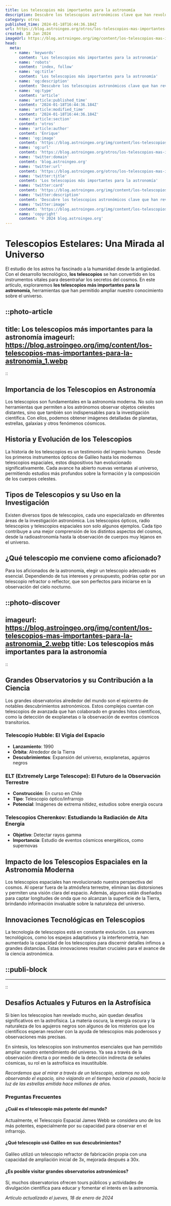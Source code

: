 ```yaml
---
title: Los telescopios más importantes para la astronomía
description: Descubre los telescopios astronómicos clave que han revolucionado nuestro conocimiento del universo y sus maravillas celestes.
category: otros
published_time: 2024-01-18T16:44:36.184Z
url: https://blog.astroingeo.org/otros/los-telescopios-mas-importantes-para-la-astronomia
created: 18 Jan 2024
imageUrl: https://blog.astroingeo.org/img/content/los-telescopios-mas-importantes-para-la-astronomia_1.webp
head:
  meta:
    - name: 'keywords'
      content: 'Los telescopios más importantes para la astronomía'
    - name: 'robots'
      content: 'index, follow'
    - name: 'og:title'
      content: 'Los telescopios más importantes para la astronomía'
    - name: 'og:description'
      content: 'Descubre los telescopios astronómicos clave que han revolucionado nuestro conocimiento del universo y sus maravillas celestes.'
    - name: 'og:type'
      content: 'article'
    - name: 'article:published_time'
      content: '2024-01-18T16:44:36.184Z'
    - name: 'article:modified_time'
      content: '2024-01-18T16:44:36.184Z'
    - name: 'article:section'
      content: 'otros'
    - name: 'article:author'
      content: 'Enrique'
    - name: 'og:image'
      content: 'https://blog.astroingeo.org/img/content/los-telescopios-mas-importantes-para-la-astronomia_1.webp'
    - name: 'og:url'
      content: 'https://blog.astroingeo.org/otros/los-telescopios-mas-importantes-para-la-astronomia'
    - name: 'twitter:domain'
      content: 'blog.astroingeo.org'
    - name: 'twitter:url'
      content: 'https://blog.astroingeo.org/otros/los-telescopios-mas-importantes-para-la-astronomia'
    - name: 'twitter:title'
      content: 'Los telescopios más importantes para la astronomía'
    - name: 'twitter:card'
      content: 'https://blog.astroingeo.org/img/content/los-telescopios-mas-importantes-para-la-astronomia_1.webp'
    - name: 'twitter:description'
      content: 'Descubre los telescopios astronómicos clave que han revolucionado nuestro conocimiento del universo y sus maravillas celestes.'
    - name: 'twitter:image'
      content: 'https://blog.astroingeo.org/img/content/los-telescopios-mas-importantes-para-la-astronomia_1.webp'
    - name: 'copyright'
      content: '© 2024 blog.astroingeo.org'
---
```

# Telescopios Estelares: Una Mirada al Universo

El estudio de los astros ha fascinado a la humanidad desde la antigüedad. Con el desarrollo tecnológico, **los telescopios** se han convertido en los instrumentos vitales para desentrañar los secretos del cosmos. En este artículo, exploraremos **los telescopios más importantes para la astronomía**, herramientas que han permitido ampliar nuestro conocimiento sobre el universo.


::photo-article
---
title: Los telescopios más importantes para la astronomía
imageurl: https://blog.astroingeo.org/img/content/los-telescopios-mas-importantes-para-la-astronomia_1.webp
---
::


## Importancia de los Telescopios en Astronomía

Los telescopios son fundamentales en la astronomía moderna. No solo son herramientas que permiten a los astrónomos observar objetos celestes distantes, sino que también son indispensables para la investigación científica. Con ellos, podemos obtener imágenes detalladas de planetas, estrellas, galaxias y otros fenómenos cósmicos.

## Historia y Evolución de los Telescopios

La historia de los telescopios es un testimonio del ingenio humano. Desde los primeros instrumentos ópticos de Galileo hasta los modernos telescopios espaciales, estos dispositivos han evolucionado significativamente. Cada avance ha abierto nuevas ventanas al universo, permitiendo estudios más profundos sobre la formación y la composición de los cuerpos celestes.

## Tipos de Telescopios y su Uso en la Investigación

Existen diversos tipos de telescopios, cada uno especializado en diferentes áreas de la investigación astronómica. Los telescopios ópticos, radio telescopios y telescopios espaciales son solo algunos ejemplos. Cada tipo contribuye a una mejor comprensión de los distintos aspectos del cosmos, desde la radioastronomía hasta la observación de cuerpos muy lejanos en el universo.

## ¿Qué telescopio me conviene como aficionado?

Para los aficionados de la astronomía, elegir un telescopio adecuado es esencial. Dependiendo de tus intereses y presupuesto, podrías optar por un telescopio refractor o reflector, que son perfectos para iniciarse en la observación del cielo nocturno. 


::photo-discover
---
imageurl: https://blog.astroingeo.org/img/content/los-telescopios-mas-importantes-para-la-astronomia_2.webp
title: Los telescopios más importantes para la astronomía
---
::


## Grandes Observatorios y su Contribución a la Ciencia

Los grandes observatorios alrededor del mundo son el epicentro de notables descubrimientos astronómicos. Estos complejos cuentan con telescopios de avanzada que han colaborado en grandes hitos científicos, como la detección de exoplanetas o la observación de eventos cósmicos transitorios.

### Telescopio Hubble: El Vigía del Espacio
- **Lanzamiento**: 1990
- **Órbita**: Alrededor de la Tierra
- **Descubrimientos**: Expansión del universo, exoplanetas, agujeros negros

### ELT (Extremely Large Telescope): El Futuro de la Observación Terrestre
- **Construcción**: En curso en Chile
- **Tipo**: Telescopio óptico/infrarrojo
- **Potencial**: Imágenes de extrema nitidez, estudios sobre energía oscura

### Telescopios Cherenkov: Estudiando la Radiación de Alta Energía
- **Objetivo**: Detectar rayos gamma
- **Importancia**: Estudio de eventos cósmicos energéticos, como supernovas

## Impacto de los Telescopios Espaciales en la Astronomía Moderna

Los telescopios espaciales han revolucionado nuestra perspectiva del cosmos. Al operar fuera de la atmósfera terrestre, eliminan las distorsiones y permiten una visión clara del espacio. Además, algunos están diseñados para captar longitudes de onda que no alcanzan la superficie de la Tierra, brindando información invaluable sobre la naturaleza del universo.

## Innovaciones Tecnológicas en Telescopios

La tecnología de telescopios está en constante evolución. Los avances tecnológicos, como los espejos adaptativos y la interferometría, han aumentado la capacidad de los telescopios para discernir detalles ínfimos a grandes distancias. Estas innovaciones resultan cruciales para el avance de la ciencia astronómica.


  ::publi-block
  ---
  ---
  ::
  
  
## Desafíos Actuales y Futuros en la Astrofísica

Si bien los telescopios han revelado mucho, aún quedan desafíos significativos en la astrofísica. La materia oscura, la energía oscura y la naturaleza de los agujeros negros son algunos de los misterios que los científicos esperan resolver con la ayuda de telescopios más poderosos y observaciones más precisas.

En síntesis, los telescopios son instrumentos esenciales que han permitido ampliar nuestro entendimiento del universo. Ya sea a través de la observación directa o por medio de la detección indirecta de señales cósmicas, su rol en la astrofísica es insustituible.

*Recordemos que al mirar a través de un telescopio, estamos no solo observando el espacio, sino viajando en el tiempo hacia el pasado, hacia la luz de las estrellas emitida hace millones de años.*

### Preguntas Frecuentes

#### ¿Cuál es el telescopio más potente del mundo?
Actualmente, el Telescopio Espacial James Webb se considera uno de los más potentes, especialmente por su capacidad para observar en el infrarrojo.

#### ¿Qué telescopio usó Galileo en sus descubrimientos?
Galileo utilizó un telescopio refractor de fabricación propia con una capacidad de ampliación inicial de 3x, mejorada después a 30x.

#### ¿Es posible visitar grandes observatorios astronómicos?
Sí, muchos observatorios ofrecen tours públicos y actividades de divulgación científica para educar y fomentar el interés en la astronomía.

_Artículo actualizado el jueves, 18 de enero de 2024_